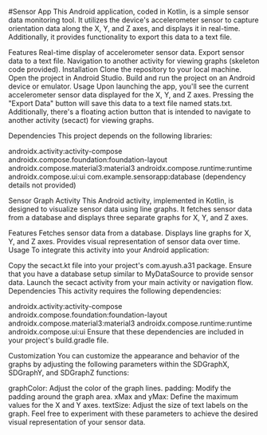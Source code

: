 #Sensor App
This Android application, coded in Kotlin, is a simple sensor data monitoring tool. It utilizes the device's accelerometer sensor to capture orientation data along the X, Y, and Z axes, and displays it in real-time. Additionally, it provides functionality to export this data to a text file.

Features
Real-time display of accelerometer sensor data.
Export sensor data to a text file.
Navigation to another activity for viewing graphs (skeleton code provided).
Installation
Clone the repository to your local machine.
Open the project in Android Studio.
Build and run the project on an Android device or emulator.
Usage
Upon launching the app, you'll see the current accelerometer sensor data displayed for the X, Y, and Z axes. Pressing the "Export Data" button will save this data to a text file named stats.txt. Additionally, there's a floating action button that is intended to navigate to another activity (secact) for viewing graphs.

Dependencies
This project depends on the following libraries:

androidx.activity:activity-compose
androidx.compose.foundation:foundation-layout
androidx.compose.material3:material3
androidx.compose.runtime:runtime
androidx.compose.ui:ui
com.example.sensorapp:database (dependency details not provided)

Sensor Graph Activity
This Android activity, implemented in Kotlin, is designed to visualize sensor data using line graphs. It fetches sensor data from a database and displays three separate graphs for X, Y, and Z axes.

Features
Fetches sensor data from a database.
Displays line graphs for X, Y, and Z axes.
Provides visual representation of sensor data over time.
Usage
To integrate this activity into your Android application:

Copy the secact.kt file into your project's com.ayush.a31 package.
Ensure that you have a database setup similar to MyDataSource to provide sensor data.
Launch the secact activity from your main activity or navigation flow.
Dependencies
This activity requires the following dependencies:

androidx.activity:activity-compose
androidx.compose.foundation:foundation-layout
androidx.compose.material3:material3
androidx.compose.runtime:runtime
androidx.compose.ui:ui
Ensure that these dependencies are included in your project's build.gradle file.

Customization
You can customize the appearance and behavior of the graphs by adjusting the following parameters within the SDGraphX, SDGraphY, and SDGraphZ functions:

graphColor: Adjust the color of the graph lines.
padding: Modify the padding around the graph area.
xMax and yMax: Define the maximum values for the X and Y axes.
textSize: Adjust the size of text labels on the graph.
Feel free to experiment with these parameters to achieve the desired visual representation of your sensor data.
